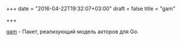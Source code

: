 +++
date = "2016-04-22T19:32:07+03:00"
draft = false
title = "gam"

+++

<p><a href="https://github.com/rogeralsing/gam">gam</a>&nbsp;- Пакет, реализующий модель акторов для Go.</p>

